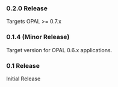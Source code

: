 ### 0.2.0 Release

Targets OPAL >= 0.7.x

### 0.1.4 (Minor Release)

Target version for OPAL 0.6.x applications.

### 0.1 Release

Initial Release
